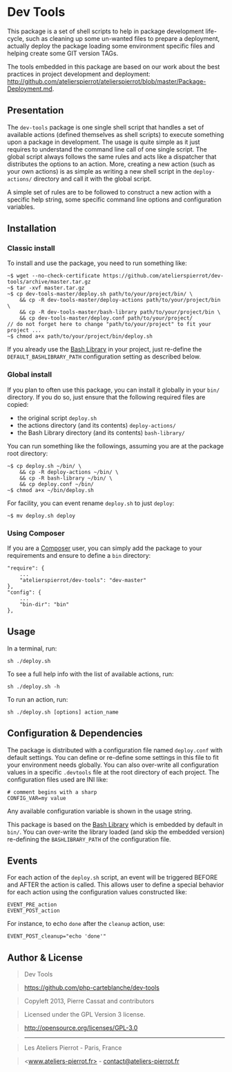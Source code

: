 Dev Tools
=========

This package is a set of shell scripts to help in package development life-cycle, such as cleaning
up some un-wanted files to prepare a deployment, actually deploy the package loading some
environment specific files and helping create some GIT version TAGs.

The tools embedded in this package are based on our work about the best practices in project
development and deployment: <http://github.com/atelierspierrot/atelierspierrot/blob/master/Package-Deployment.md>.


## Presentation

The `dev-tools` package is one single shell script that handles a set of available actions
(defined themselves as shell scripts) to execute something upon a package in development. The usage is
quite simple as it just requires to understand the command line call of one single script.
The global script always follows the same rules and acts like a dispatcher that distributes the
options to an action. More, creating a new action (such as your own actions) is as simple
as writing a new shell script in the `deploy-actions/` directory and call it with the global
script.

A simple set of rules are to be followed to construct a new action with a specific help string,
some specific command line options and configuration variables.


## Installation

### Classic install

To install and use the package, you need to run something like:

    ~$ wget --no-check-certificate https://github.com/atelierspierrot/dev-tools/archive/master.tar.gz
    ~$ tar -xvf master.tar.gz
    ~$ cp dev-tools-master/deploy.sh path/to/your/project/bin/ \
        && cp -R dev-tools-master/deploy-actions path/to/your/project/bin \
        && cp -R dev-tools-master/bash-library path/to/your/project/bin \
        && cp dev-tools-master/deploy.conf path/to/your/project/
    // do not forget here to change "path/to/your/project" to fit your project ...
    ~$ chmod a+x path/to/your/project/bin/deploy.sh

If you already use the [Bash Library](https://github.com/atelierspierrot/bash-library) in your
project, just re-define the `DEFAULT_BASHLIBRARY_PATH` configuration setting as described below.

### Global install

If you plan to often use this package, you can install it globally in your `bin/` directory.
If you do so, just ensure that the following required files are copied:

-   the original script `deploy.sh`
-   the actions directory (and its contents) `deploy-actions/`
-   the Bash Library directory (and its contents) `bash-library/`

You can run something like the followings, assuming you are at the package root directory:

    ~$ cp deploy.sh ~/bin/ \
        && cp -R deploy-actions ~/bin/ \
        && cp -R bash-library ~/bin/ \
        && cp deploy.conf ~/bin/
    ~$ chmod a+x ~/bin/deploy.sh

For facility, you can event rename `deploy.sh` to just `deploy`:

    ~$ mv deploy.sh deploy

### Using Composer

If you are a [Composer](http://getcomposer.org) user, you can simply add the package to your
requirements and ensure to define a `bin` directory:

    "require": {
        ...
        "atelierspierrot/dev-tools": "dev-master"
    },
    "config": {
        ...
        "bin-dir": "bin"
    },


## Usage

In a terminal, run:

    sh ./deploy.sh

To see a full help info with the list of available actions, run:

    sh ./deploy.sh -h

To run an action, run:

    sh ./deploy.sh [options] action_name


## Configuration & Dependencies

The package is distributed with a configuration file named `deploy.conf` with default settings.
You can define or re-define some settings in this file to fit your environment needs globally.
You can also over-write all configuration values in a specific `.devtools` file at the root
directory of each project. The configuration files used are INI like:

    # comment begins with a sharp
    CONFIG_VAR=my value

Any available configuration variable is shown in the usage string.

This package is based on the [Bash Library](https://github.com/atelierspierrot/bash-library)
which is embedded by default in `bin/`. You can over-write the library loaded (and skip the
embedded version) re-defining the `BASHLIBRARY_PATH` of the configuration file.


## Events

For each action of the `deploy.sh` script, an event will be triggered BEFORE and AFTER the
action is called. This allows user to define a special behavior for each action using the
configuration values constructed like:

    EVENT_PRE_action
    EVENT_POST_action

For instance, to echo `done` after the `cleanup` action, use:

    EVENT_POST_cleanup="echo 'done'"


## Author & License

>    Dev Tools

>    https://github.com/php-carteblanche/dev-tools

>    Copyleft 2013, Pierre Cassat and contributors

>    Licensed under the GPL Version 3 license.

>    http://opensource.org/licenses/GPL-3.0

>    ----

>    Les Ateliers Pierrot - Paris, France

>    <www.ateliers-pierrot.fr> - <contact@ateliers-pierrot.fr>
